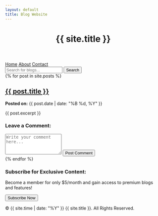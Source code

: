```yaml
---
layout: default
title: Blog Website
---
```


<header>
    <h1>{{ site.title }}</h1>
</header>
<nav>
    <a href="{{ '/' | relative_url }}">Home</a>
    <a href="{{ '/about/' | relative_url }}">About</a>
    <a href="{{ '/contact/' | relative_url }}">Contact</a>
</nav>
<div class="container">
    <div class="search-bar">
        <input type="text" placeholder="Search for blogs...">
        <button>Search</button>
    </div>
    {% for post in site.posts %}
    <div class="blog-post">
        <h2><a href="{{ post.url | relative_url }}">{{ post.title }}</a></h2>
        <p><strong>Posted on:</strong> {{ post.date | date: "%B %d, %Y" }}</p>
        <p>{{ post.excerpt }}</p>
        <div class="comment-section">
            <h3>Leave a Comment:</h3>
            <textarea rows="4" placeholder="Write your comment here..."></textarea>
            <button>Post Comment</button>
        </div>
    </div>
    {% endfor %}
    <div class="subscription-section">
        <h3>Subscribe for Exclusive Content:</h3>
        <p>Become a member for only $5/month and gain access to premium blogs and features!</p>
        <button onclick="subscribe()">Subscribe Now</button>
    </div>
</div>
<footer class="footer">
    <p>&copy; {{ site.time | date: "%Y" }} {{ site.title }}. All Rights Reserved.</p>
</footer>
<script>
    function subscribe() {
        alert('Subscription functionality will be added soon!');
    }
</script>



